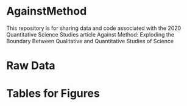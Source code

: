 # AgainstMethod
This repository is for sharing data and code associated with the 2020 Quantitative Science Studies article Against Method: Exploding the Boundary Between Qualitative and Quantitative Studies of Science


# Raw Data


# Tables for Figures
